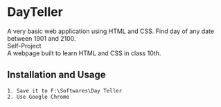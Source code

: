 # DayTeller
A very basic web application using HTML and CSS. Find day of any date between 1901 and 2100.<br/>
Self-Project<br/>
A webpage built to learn HTML and CSS in class 10th.<br/>
## Installation and Usage
```
1. Save it to F:\Softwares\Day Teller
2. Use Google Chrome
```
